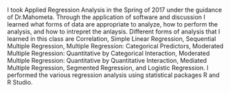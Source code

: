 I took Applied Regression Analysis in the Spring of 2017 under the guidance of Dr.Mahometa. Through the application of software and discussion I learned what forms of data are appropriate to analyze, how to perform the analysis, and how to intrepret the anlaysis. Different forms of analysis that I learned in this class are Correlation, Simple Linear Regression, Sequential Multiple Regression, Multiple Regression: Categorical Predictors, Moderated Multiple Regression: Quantitative by Categorical Interaction, Moderated Multiple Regression: Quantitative by Quantitative Interaction, Mediated Multiple Regression, Segmented Regression, and Logistic Regression. I performed the various regression analysis using statistical packages R and R Studio.
